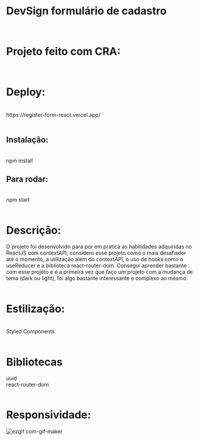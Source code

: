 # DevSign formulário de cadastro
<br>

# Projeto feito com CRA:
<br>

# Deploy: 
<br>
https://register-form-react.vercel.app/
<br>
<br>

## Instalação:
<br>
npm install
<br>

## Para rodar:
<br>
npm start
<br>
<br>

# Descrição:

O projeto foi desenvolvido para por em prática as habilidades adquiridas no ReactJS com contextAPI, considero esse projeto como o mais desafiador até o momento, a utilização além do contextAPI, o uso de hooks como o useReducer e a biblioteca react-router-dom. Consegui aprender bastante com esse projeto e é a primeira vez que faço um projeto com a mudança de tema (dark ou light), foi algo bastante interessante e complexo ao mesmo.
<br>
<br>

# Estilização:
<br>
Styled Components
<br>
<br>

# Bibliotecas

uuid
<br>
react-router-dom
<br>
<br>

# Responsividade:

![ezgif com-gif-maker](https://user-images.githubusercontent.com/100325726/188658513-4c7f2a30-a615-43e0-9769-78cbfc1c6569.gif)


